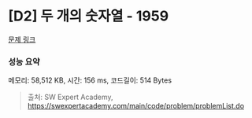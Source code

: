 # [D2] 두 개의 숫자열 - 1959 

[문제 링크](https://swexpertacademy.com/main/code/problem/problemDetail.do?contestProbId=AV5PpoFaAS4DFAUq) 

### 성능 요약

메모리: 58,512 KB, 시간: 156 ms, 코드길이: 514 Bytes



> 출처: SW Expert Academy, https://swexpertacademy.com/main/code/problem/problemList.do